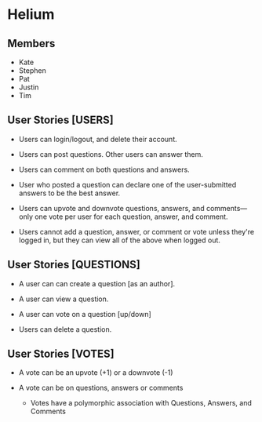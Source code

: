 # Helium

## Members

* Kate
* Stephen
* Pat
* Justin
* Tim

## User Stories [USERS]

* Users can login/logout, and delete their account.

* Users can post questions. Other users can answer them.

* Users can comment on both questions and answers.

* User who posted a question can declare one of the user-submitted answers to be the best answer.

* Users can upvote and downvote questions, answers, and comments—only one vote per user for each question, answer, and comment.

* Users cannot add a question, answer, or comment or vote unless they're logged in, but they can view all of the above when logged out.

## User Stories [QUESTIONS]

* A user can can create a question [as an author].

* A user can view a question.

* A user can vote on a question [up/down]

* Users can delete a question.

## User Stories [VOTES]

* A vote can be an upvote (+1) or a downvote (-1)

* A vote can be on questions, answers or comments 

    * Votes have a polymorphic association with Questions, Answers, and Comments
